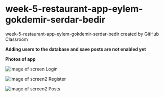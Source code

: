 # week-5-restaurant-app-eylem-gokdemir-serdar-bedir
week-5-restaurant-app-eylem-gokdemir-serdar-bedir created by GitHub Classroom



**Adding users to the database and save posts are not enabled yet**

**Photos of app**

![image of screen](https://github.com/react-native-bootcamp/week-5-restaurant-app-eylem-gokdemir-serdar-bedir/blob/master/src/assets/Login.jpeg)
Login


![image of screen2](https://github.com/react-native-bootcamp/week-5-restaurant-app-eylem-gokdemir-serdar-bedir/blob/master/src/assets/Register.jpeg)
Register

![image of screen2](https://github.com/react-native-bootcamp/week-5-restaurant-app-eylem-gokdemir-serdar-bedir/blob/master/src/assets/Post.jpeg)
Posts
